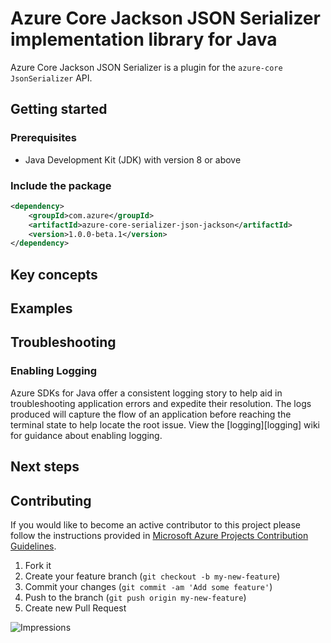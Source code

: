 # Azure Core Jackson JSON Serializer implementation library for Java

Azure Core Jackson JSON Serializer is a plugin for the `azure-core` `JsonSerializer` API.

## Getting started

### Prerequisites

- Java Development Kit (JDK) with version 8 or above

### Include the package

[//]: # ({x-version-update-start;com.azure:azure-core-serializer-json-jackson;current})
```xml
<dependency>
    <groupId>com.azure</groupId>
    <artifactId>azure-core-serializer-json-jackson</artifactId>
    <version>1.0.0-beta.1</version>
</dependency>
```
[//]: # ({x-version-update-end})

## Key concepts

## Examples

## Troubleshooting

### Enabling Logging

Azure SDKs for Java offer a consistent logging story to help aid in troubleshooting application errors and expedite
their resolution. The logs produced will capture the flow of an application before reaching the terminal state to help
locate the root issue. View the [logging][logging] wiki for guidance about enabling logging.

## Next steps

## Contributing

If you would like to become an active contributor to this project please follow the instructions provided in [Microsoft
Azure Projects Contribution Guidelines](http://azure.github.io/guidelines.html).

1. Fork it
2. Create your feature branch (`git checkout -b my-new-feature`)
3. Commit your changes (`git commit -am 'Add some feature'`)
4. Push to the branch (`git push origin my-new-feature`)
5. Create new Pull Request

![Impressions](https://azure-sdk-impressions.azurewebsites.net/api/impressions/azure-sdk-for-java%2Fsdk%2Fcore%2Fazure-core-serializer-json-jackson%2FREADME.png)
